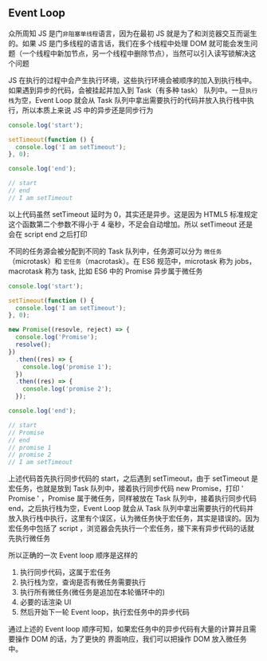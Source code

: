 <!--
 * @Description:
 * @Author: pengdaokuan
 * @LastEditors: pengdaokuan
 * @Date: 2022-01-17 09:55:13
 * @LastEditTime: 2022-01-17 10:05:35
-->

## Event Loop

众所周知 JS 是门`非阻塞单线程`语言，因为在最初 JS 就是为了和浏览器交互而诞生的。如果 JS 是门多线程的语言话，我们在多个线程中处理 DOM 就可能会发生问题（一个线程中新加节点，另一个线程中删除节点），当然可以引入读写锁解决这个问题

JS 在执行的过程中会产生执行环境，这些执行环境会被顺序的加入到执行栈中。如果遇到异步的代码，会被挂起并加入到 Task（有多种 task） 队列中。一旦`执行栈`为空，Event Loop 就会从 Task 队列中拿出需要执行的代码并放入执行栈中执行，所以本质上来说 JS 中的异步还是同步行为

```js
console.log('start');

setTimeout(function () {
  console.log('I am setTimeout');
}, 0);

console.log('end');

// start
// end
// I am setTimeout
```

以上代码虽然 setTimeout 延时为 0，其实还是异步。这是因为 HTML5 标准规定这个函数第二个参数不得小于 4 毫秒，不足会自动增加。所以 setTimeout 还是会在 script end 之后打印

不同的任务源会被分配到不同的 Task 队列中，任务源可以分为 `微任务`（microtask）和 `宏任务`（macrotask）。在 ES6 规范中，microtask 称为 jobs，macrotask 称为 task, 比如 ES6 中的 Promise 异步属于微任务

```js
console.log('start');

setTimeout(function () {
  console.log('I am setTimeout');
}, 0);

new Promise((resovle, reject) => {
  console.log('Promise');
  resolve();
})
  .then((res) => {
    console.log('promise 1');
  })
  .then((res) => {
    console.log('promise 2');
  });

console.log('end');

// start
// Promise
// end
// promise 1
// promise 2
// I am setTimeout
```

上述代码首先执行同步代码的 start，之后遇到 setTimeout，由于 setTimeout 是宏任务，也就是放到 Task 队列中，接着执行同步代码 new Promise，打印 ' Promise ' ，Promise 属于微任务，同样被放在 Task 队列中，接着执行同步代码 end，之后执行栈为空，Event Loop 就会从 Task 队列中拿出需要执行的代码并放入执行栈中执行，这里有个误区，认为微任务快于宏任务，其实是错误的。因为宏任务中包括了 script ，浏览器会先执行一个宏任务，接下来有异步代码的话就先执行微任务

所以正确的一次 Event loop 顺序是这样的

1. 执行同步代码，这属于宏任务
2. 执行栈为空，查询是否有微任务需要执行
3. 执行所有微任务(微任务是追加在本轮循环中的)
4. 必要的话渲染 UI
5. 然后开始下一轮 Event loop，执行宏任务中的异步代码

通过上述的 Event loop 顺序可知，如果宏任务中的异步代码有大量的计算并且需要操作 DOM 的话，为了更快的 界面响应，我们可以把操作 DOM 放入微任务中。
